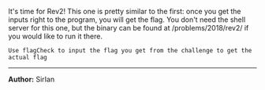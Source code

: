 
It's time for Rev2! This one is pretty similar to the first: once you get the inputs right to the program, you will get the flag. You don't need the shell server for this one, but the binary can be found at /problems/2018/rev2/ if you would like to run it there.

`Use flagCheck to input the flag you get from the challenge to get the actual flag`

---
**Author:** SirIan


